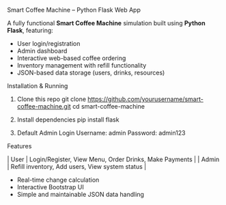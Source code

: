 Smart Coffee Machine – Python Flask Web App

A fully functional **Smart Coffee Machine** simulation built using **Python Flask**, featuring:

- User login/registration
- Admin dashboard
- Interactive web-based coffee ordering
- Inventory management with refill functionality
- JSON-based data storage (users, drinks, resources)

Installation & Running
1. Clone this repo
git clone https://github.com/yourusername/smart-coffee-machine.git
cd smart-coffee-machine

2. Install dependencies
pip install flask

3. Default Admin Login
Username: admin
Password: admin123

Features

| User | Login/Register, View Menu, Order Drinks, Make Payments |
| Admin | Refill inventory, Add users, View system status |

- Real-time change calculation
- Interactive Bootstrap UI
- Simple and maintainable JSON data handling
